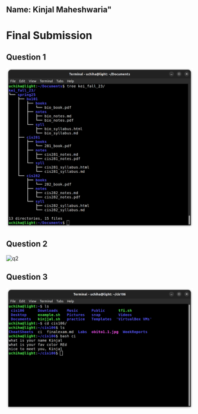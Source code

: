 Name: Kinjal Maheshwaria"
---------------------------

# Final Submission

## Question 1
![q1](q1.1.png)


## Question 2
![q2](q2.1.png)


## Question 3
![q3](q3.1.png)

